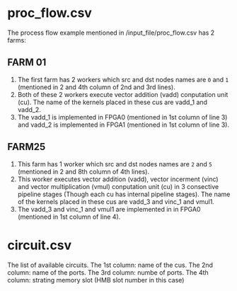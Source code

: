 # proc_flow.csv

The process flow example mentioned in /input_file/proc_flow.csv
has 2 farms:

## FARM 01
1. The first farm has 2 workers which src and dst nodes names are `0` and `1` (mentioned in 2 and 4th column of 2nd and 3rd lines).
2. Both of these 2 workers execute vector addition (vadd) conputation unit (cu). The name of the kernels placed in these cus are vadd_1 and vadd_2.
3. The vadd_1 is implemented in FPGA0 (mentioned in 1st column of line 3) and vadd_2 is implemented in FPGA1 (mentioned in 1st column of line 3).
## FARM25
1. This farm has 1 worker which src and dst nodes names are `2` and `5` (mentioned in 2 and 8th column of 4th lines).
2. This worker executes vector addition (vadd),  vector incerment (vinc) and vector multiplication (vmul) conputation unit (cu) in 3 consective pipeline stages (Though each cu has internal pipeline stages). The name of the kernels placed in these cus are vadd_3 and vinc_1 and vmul1.
3. The vadd_3 and vinc_1 and vmul1 are implemented in in FPGA0 (mentioned in 1st column of line 4).

# circuit.csv
The list of available circuits.
The 1st column: name of the cus.
The 2nd column: name of the ports.
The 3rd column: numbe of ports.
The 4th column: strating memory slot (HMB slot number in this case)
